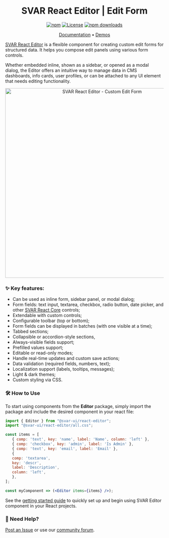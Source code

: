 <div align="center">

# SVAR React Editor | Edit Form

[![npm](https://img.shields.io/npm/v/@svar-ui/react-editor.svg)](https://www.npmjs.com/package/@svar-ui/react-editor)
[![License](https://img.shields.io/github/license/svar-widgets/react-editor)](https://github.com/svar-widgets/react-editor/blob/main/license.txt)
[![npm downloads](https://img.shields.io/npm/dm/@svar-ui/react-editor.svg)](https://www.npmjs.com/package/@svar-ui/react-editor)

</div>

<div align="center">

[Documentation](https://docs.svar.dev/react/editor/getting_started/) • [Demos](https://docs.svar.dev/react/editor/samples/#/base/willow)

</div>

[SVAR React Editor](https://svar.dev/react/editor/) is a flexible component for creating custom edit forms for structured data. It helps you compose edit panels using various form controls.

Whether embedded inline, shown as a sidebar, or opened as a modal dialog, the Editor offers an intuitive way to manage data in CMS dashboards, info cards, user profiles, or can be attached to any UI element that needs editing functionality.

<div align="center">
	
<img src="https://svar.dev/images/github/github-editor.png" alt="SVAR React Editor - Custom Edit Form" style="width: 600px;">

</div>

### :sparkles: Key features:

- Can be used as inline form, sidebar panel, or modal dialog;
- Form fields: text input, textarea, checkbox, radio button, date picker, and other [SVAR React Core](https://github.com/svar-widgets/react-core) controls;
- Extendable with custom controls;
- Configurable toolbar (top or bottom);
- Form fields can be displayed in batches (with one visible at a time);
- Tabbed sections;
- Collapsible or accordion-style sections,
- Always-visible fields support;
- Prefilled values support;
- Editable or read-only modes;
- Handle real-time updates and custom save actions;
- Data validation (required fields, numbers, text);
- Localization support (labels, tooltips, messages);
- Light & dark themes;
- Custom styling via CSS.

### :hammer_and_wrench: How to Use

To start using components from the **Editor** package, simply import the package and include the desired component in your react file:

```jsx
import { Editor } from "@svar-ui/react-editor";
import "@svar-ui/react-editor/all.css";

const items = [
   { comp: 'text', key: 'name', label: 'Name', column: 'left' },
   { comp: 'checkbox', key: 'admin', label: 'Is Admin' },
   { comp: 'text', key: 'email', label: 'Email' },
   {
   comp: 'textarea',
   key: 'descr',
   label: 'Description',
   column: 'left',
   },
];

const myComponent => (<Editor items={items} />);
```

See the [getting started guide](https://docs.svar.dev/react/editor/getting_started/) to quickly set up and begin using SVAR Editor component in your React projects.

### :speech_balloon: Need Help?

[Post an Issue](https://github.com/svar-widgets/react-editor/issues/) or use our [community forum](https://forum.svar.dev).

